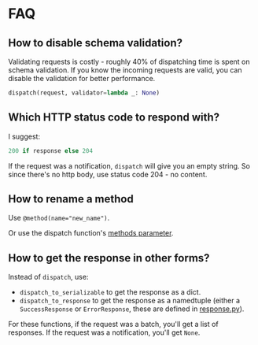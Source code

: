 # FAQ

## How to disable schema validation?

Validating requests is costly - roughly 40% of dispatching time is spent on schema validation.
If you know the incoming requests are valid, you can disable the validation for better
performance.

```python
dispatch(request, validator=lambda _: None)
```

## Which HTTP status code to respond with?

I suggest:

```python
200 if response else 204
```

If the request was a notification, `dispatch` will give you an empty string. So
since there's no http body, use status code 204 - no content.

## How to rename a method

Use `@method(name="new_name")`.

Or use the dispatch function's [methods
parameter](https://www.jsonrpcserver.com/en/latest/dispatch.html#methods).

## How to get the response in other forms?

Instead of `dispatch`, use:

- `dispatch_to_serializable` to get the response as a dict.
- `dispatch_to_response` to get the response as a namedtuple (either a
  `SuccessResponse` or `ErrorResponse`, these are defined in
  [response.py](https://github.com/explodinglabs/jsonrpcserver/blob/main/jsonrpcserver/response.py)).

For these functions, if the request was a batch, you'll get a list of
responses. If the request was a notification, you'll get `None`.
